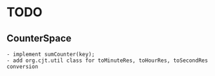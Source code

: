 # TODO
## CounterSpace 
    - implement sumCounter(key);
    - add org.cjt.util class for toMinuteRes, toHourRes, toSecondRes conversion
